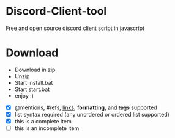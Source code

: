 # Discord-Client-tool

Free and open source discord client script in javascript


# Download

- Download in zip
- Unzip
- Start install.bat
- Start start.bat
- enjoy :)
- [x] @mentions, #refs, [links](), **formatting**, and <del>tags</del> supported
- [x] list syntax required (any unordered or ordered list supported)
- [x] this is a complete item
- [ ] this is an incomplete item
